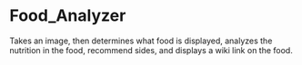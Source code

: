 # Food_Analyzer
Takes an image, then determines what food is displayed, 
analyzes the nutrition in the food, recommend sides, 
and displays a wiki link on the food.
